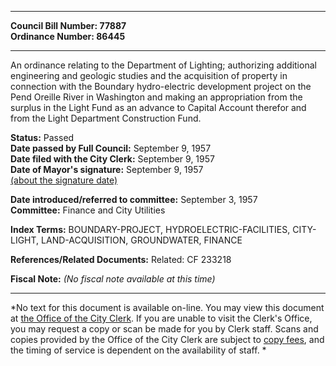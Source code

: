 * * * * *  
  
**Council Bill Number: [](#h0)[](#h2)77887**   
**Ordinance Number: 86445**  
  
* * * * *  
  
An ordinance relating to the Department of Lighting; authorizing additional engineering and geologic studies and the acquisition of property in connection with the Boundary hydro-electric development project on the Pend Oreille River in Washington and making an appropriation from the surplus in the Light Fund as an advance to Capital Account therefor and from the Light Department Construction Fund.  
  
**Status:** Passed   
**Date passed by Full Council:** September 9, 1957   
**Date filed with the City Clerk:** September 9, 1957   
**Date of Mayor's signature:** September 9, 1957   
[(about the signature date)](/~public/approvaldate.htm)   
  
  
**Date introduced/referred to committee:** September 3, 1957   
**Committee:** Finance and City Utilities   
  
**Index Terms:** BOUNDARY-PROJECT, HYDROELECTRIC-FACILITIES, CITY-LIGHT, LAND-ACQUISITION, GROUNDWATER, FINANCE  
  
**References/Related Documents:** Related: CF 233218  
  
**Fiscal Note:** *(No fiscal note available at this time)*  
  
* * * * *  
  
*No text for this document is available on-line. You may view this document at [the Office of the City Clerk](http://www.seattle.gov/leg/clerk/contactUs.htm). If you are unable to visit the Clerk's Office, you may request a copy or scan be made for you by Clerk staff. Scans and copies provided by the Office of the City Clerk are subject to [copy fees](http://clerk.seattle.gov/~public/clerkfees.htm), and the timing of service is dependent on the availability of staff. *  
  
  
